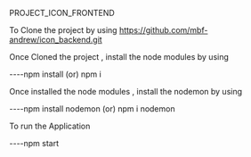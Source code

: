 PROJECT_ICON_FRONTEND

To Clone the project by using https://github.com/mbf-andrew/icon_backend.git

Once Cloned the project , install the node modules by using 

----npm install (or) npm i 

Once installed the node modules , install the nodemon by using

----npm install nodemon (or) npm i nodemon

To run the Application 

----npm start 

